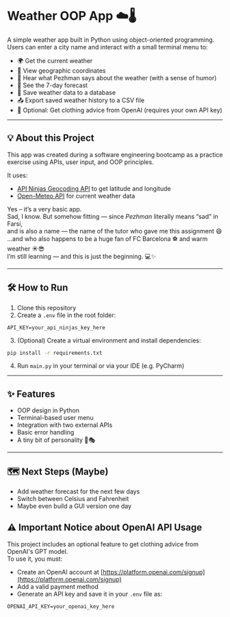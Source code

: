 # Weather OOP App ☁️🌡️

A simple weather app built in Python using object-oriented programming.  
Users can enter a city name and interact with a small terminal menu to:

- 🌍 Get the current weather  
- 🧭 View geographic coordinates  
- 🧥 Hear what Pezhman says about the weather (with a sense of humor)
- 📅 See the 7-day forecast 
- 💾 Save weather data to a database
- 📤 Export saved weather history to a CSV file
- 🤖 Optional: Get clothing advice from OpenAI (requires your own API key)


---

## 💡 About this Project

This app was created during a software engineering bootcamp as a practice exercise using APIs, user input, and OOP principles.

It uses:
- [API Ninjas Geocoding API](https://api-ninjas.com/api/geocoding) to get latitude and longitude  
- [Open-Meteo API](https://open-meteo.com/) for current weather data

Yes – it’s a very basic app.  
Sad, I know. But somehow fitting — since *Pezhman* literally means “sad” in Farsi,  
and is also a name — the name of the tutor who gave me this assignment 😄  
...and who also happens to be a huge fan of FC Barcelona ⚽ and warm weather ☀️😎  
I’m still learning — and this is just the beginning. 💻✨

---

## 🛠 How to Run

1. Clone this repository  
2. Create a `.env` file in the root folder:

```env
API_KEY=your_api_ninjas_key_here
```

3. (Optional) Create a virtual environment and install dependencies:

```bash
pip install -r requirements.txt
```

4. Run `main.py` in your terminal or via your IDE (e.g. PyCharm)

---

## ✨ Features

- OOP design in Python  
- Terminal-based user menu  
- Integration with two external APIs  
- Basic error handling  
- A tiny bit of personality 🧠🎭

---

## 🗺️ Next Steps (Maybe)

- Add weather forecast for the next few days  
- Switch between Celsius and Fahrenheit  
- Maybe even build a GUI version one day

## ⚠️ Important Notice about OpenAI API Usage

This project includes an optional feature to get clothing advice from OpenAI's GPT model.  
To use it, you must:

- Create an OpenAI account at [https://platform.openai.com/signup](https://platform.openai.com/signup)
- Add a valid payment method
- Generate an API key and save it in your `.env` file as:

```env
OPENAI_API_KEY=your_openai_key_here
```
